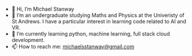 - 👋 Hi, I’m Michael Stanway
- 👀 I’m an undergraduate studying Maths and Physics at the Univeristy of St Andrews. I have a particular interest in learning code related to AI and VR.
- 🌱 I’m currently learning python, machine learning, full stack cloud development.
- 📫 How to reach me: michaelsstanway@gmail.com

<!---
michaelstanway/michaelstanway is a ✨ special ✨ repository because its `README.md` (this file) appears on your GitHub profile.
You can click the Preview link to take a look at your changes.
--->
